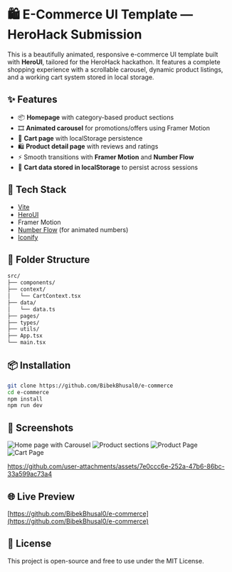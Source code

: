 # 🛍️ E-Commerce UI Template — HeroHack Submission

This is a beautifully animated, responsive e-commerce UI template built with **HeroUI**, tailored for the HeroHack hackathon. It features a complete shopping experience with a scrollable carousel, dynamic product listings, and a working cart system stored in local storage.

## ✨ Features

- 📦 **Homepage** with category-based product sections
- 🎞️ **Animated carousel** for promotions/offers using Framer Motion
- 🛒 **Cart page** with localStorage persistence
- 🛍️ **Product detail page** with reviews and ratings
- ⚡ Smooth transitions with **Framer Motion** and **Number Flow**
- 💾 **Cart data stored in localStorage** to persist across sessions

## 🧩 Tech Stack

- [Vite](https://vitejs.dev/)
- [HeroUI](https://www.heroui.com/)
- Framer Motion
- [Number Flow](https://number-flow.barvian.me/) (for animated numbers)
- [Iconify](https://icon-sets.iconify.design/)

## 📁 Folder Structure

```bash
src/
├── components/
├── context/
│   └── CartContext.tsx
├── data/
│   └── data.ts
├── pages/
├── types/
├── utils/
├── App.tsx
└── main.tsx
```

## 📦 Installation

```bash
git clone https://github.com/BibekBhusal0/e-commerce
cd e-commerce
npm install
npm run dev
```

## 📸 Screenshots

![Home page with Carousel](https://github.com/user-attachments/assets/72e95f52-aaf2-4682-8c6f-66bdbe87dde3)
![Product sections](https://github.com/user-attachments/assets/7206bea8-ec0b-417e-aeb3-586ca2647ce6)
![Product Page](https://github.com/user-attachments/assets/e170d6d7-6a14-46bd-8faf-dbef1039143c)
![Cart Page](https://github.com/user-attachments/assets/4954de85-36c7-4f03-ad8a-0067c82c1db6)


https://github.com/user-attachments/assets/7e0ccc6e-252a-47b6-86bc-33a599ac73a4


## 🌐 Live Preview

[https://github.com/BibekBhusal0/e-commerce](https://github.com/BibekBhusal0/e-commerce)

## 📜 License

This project is open-source and free to use under the MIT License.
